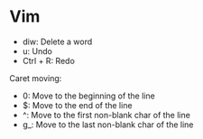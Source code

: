 # Vim

* diw: Delete a word
* u: Undo
* Ctrl + R: Redo

Caret moving:
* 0: Move to the beginning of the line
* $: Move to the end of the line
* ^: Move to the first non-blank char of the line
* g_: Move to the last non-blank char of the line
